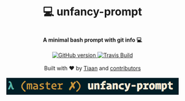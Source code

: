 <h1 align="center">💻 unfancy-prompt</h1>
<br>
<div align="center">
  <strong>A minimal bash prompt with git info 💻</strong>
</div>
<br>
<div align="center">
    <a href="https://badge.fury.io/gh/tiaanduplessis%2Funfancy-prompt">
      <img src="https://badge.fury.io/gh/tiaanduplessis%2Funfancy-prompt.svg?style=flat-square" alt="GitHub version" />
   </a>
   <a href="https://travis-ci.org/tiaanduplessis/unfancy-prompt">
      <img src="https://img.shields.io/travis/tiaanduplessis/unfancy-prompt/master.svg?style=flat-square" alt="Travis Build" />
    </a>
</div>
<br>
<div align="center">
  Built with ❤︎ by <a href="tiaanduplessis.co.za">Tiaan</a> and <a href="https://github.com/tiaanduplessis/bolt/graphs/contributors">contributors</a>
</div>
<br>
<div align="center">
  <img src="demo.png" alt="demo" />
</div>


